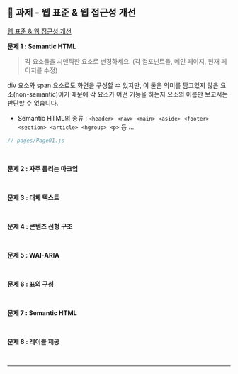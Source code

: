 <h2 id='9'>📌 과제 - 웹 표준 & 웹 접근성 개선</h2>

[웹 표준 & 웹 접근성 개선](https://github.com/nincoding/fe-sprint-web-standards-web-accessibility)

**문제 1 : Semantic HTML**

> 각 요소들을 시맨틱한 요소로 변경하세요.
> (각 컴포넌트들, 메인 페이지, 현재 페이지를 수정)

div 요소와 span 요소로도 화면을 구성할 수 있지만, 이 둘은 의미를 담고있지 않은 요소(non-semantic)이기 때문에 각 요소가 어떤 기능을 하는지 요소의 이름만 보고서는 판단할 수 없습니다.

- Semantic HTML의 종류 : `<header> <nav> <main> <aside> <footer> <section> <article> <hgroup> <p>` 등 ...

```js
// pages/Page01.js
```

<br>

**문제 2 : 자주 틀리는 마크업**

<br>

**문제 3 : 대체 텍스트**

<br>

**문제 4 : 콘텐츠 선형 구조**

<br>

**문제 5 : WAI-ARIA**

<br>

**문제 6 : 표의 구성**

<br>

**문제 7 : Semantic HTML**

<br>

**문제 8 : 레이블 제공**

<br>

---
